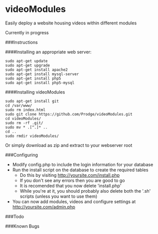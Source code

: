 # videoModules
Easily deploy a website housing videos within different modules


Currently in progress


###Instructions

####Installing an appropriate web server:
```
sudo apt-get update
sudo apt-get upgrade
sudo apt-get install apache2
sudo apt-get install mysql-server
sudo apt-get install php5
sudo apt-get install php5-mysql
```
####Installing videoModules
```
sudo apt-get install git
cd /var/www/
sudo rm index.html
sudo git clone https://github.com/Prodge/videoModules.git
cd videoModules/
sudo rm -rf .git/
sudo mv * .[^.]* ..
cd ..
sudo rmdir videoModules/
```
Or simply download as zip and extract to your webserver root

###Configuring
- Modify config.php to include the login information for your database
- Run the install script on the database to create the required tables
    - Do this by visiting http://yoursite.com/install.php
    - If you don't see any errors then you are good to go
    - It is recomended that you now delete 'install.php'
    - While you're at it, you should probably also delete both the '.sh' scripts (unless you want to use them)
- You can now add modules, videos and configure settings at http://yoursite.com/admin.php

###Todo



###Known Bugs

